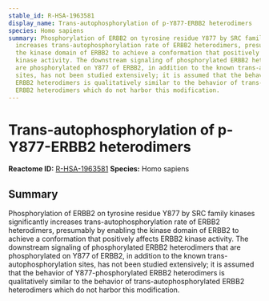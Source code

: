 ```yaml
---
stable_id: R-HSA-1963581
display_name: Trans-autophosphorylation of p-Y877-ERBB2 heterodimers
species: Homo sapiens
summary: Phosphorylation of ERBB2 on tyrosine residue Y877 by SRC family kinases significantly
  increases trans-autophosphorylation rate of ERBB2 heterodimers, presumably by enabling
  the kinase domain of ERBB2 to achieve a conformation that positively affects ERBB2
  kinase activity. The downstream signaling of phosphorylated ERBB2 heterodimers that
  are phosphorylated on Y877 of ERBB2, in addition to the known trans-autophosphorylation
  sites, has not been studied extensively; it is assumed that the behavior of Y877-phosphorylated
  ERBB2 heterodimers is qualitatively similar to the behavior of trans-autophosphorylated
  ERBB2 heterodimers which do not harbor this modification.
---
```


# Trans-autophosphorylation of p-Y877-ERBB2 heterodimers
**Reactome ID:** [R-HSA-1963581](https://reactome.org/content/detail/R-HSA-1963581)
**Species:** Homo sapiens

## Summary

Phosphorylation of ERBB2 on tyrosine residue Y877 by SRC family kinases significantly increases trans-autophosphorylation rate of ERBB2 heterodimers, presumably by enabling the kinase domain of ERBB2 to achieve a conformation that positively affects ERBB2 kinase activity. The downstream signaling of phosphorylated ERBB2 heterodimers that are phosphorylated on Y877 of ERBB2, in addition to the known trans-autophosphorylation sites, has not been studied extensively; it is assumed that the behavior of Y877-phosphorylated ERBB2 heterodimers is qualitatively similar to the behavior of trans-autophosphorylated ERBB2 heterodimers which do not harbor this modification.
